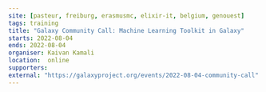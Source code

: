 ```yaml
---
site: [pasteur, freiburg, erasmusmc, elixir-it, belgium, genouest]
tags: training
title: "Galaxy Community Call: Machine Learning Toolkit in Galaxy"
starts: 2022-08-04
ends: 2022-08-04
organiser: Kaivan Kamali 
location:  online
supporters: 
external: "https://galaxyproject.org/events/2022-08-04-community-call"
---
```



